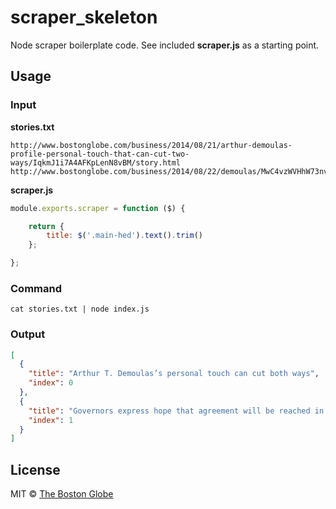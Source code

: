 # scraper_skeleton

Node scraper boilerplate code. See included **scraper.js** as a starting point.

## Usage

### Input

**stories.txt**
```csv
http://www.bostonglobe.com/business/2014/08/21/arthur-demoulas-profile-personal-touch-that-can-cut-two-ways/IqkmJ1i7A4AFKpLenN8vBM/story.html
http://www.bostonglobe.com/business/2014/08/22/demoulas/MwC4vzWVHhW73nva23dvHO/story.html
```

**scraper.js**
```js
module.exports.scraper = function ($) {

	return {
		title: $('.main-hed').text().trim()
	};

};
```

### Command
```cat stories.txt | node index.js```

### Output
```json
[
  {
    "title": "Arthur T. Demoulas’s personal touch can cut both ways",
    "index": 0
  },
  {
    "title": "Governors express hope that agreement will be reached in Market Basket standoff",
    "index": 1
  }
]
```

## License

MIT © [The Boston Globe](http://github.com/BostonGlobe)
